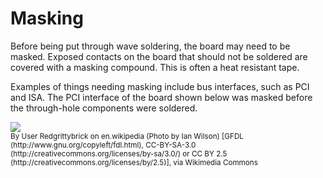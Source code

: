 # Masking

Before being put through wave soldering, the board may need to be masked. Exposed contacts on the board that should not be soldered are covered with a masking compound. This is often a heat resistant tape.

Examples of things needing masking include bus interfaces, such as PCI and ISA. The PCI interface of the board shown below was masked before the through-hole components were soldered.

<img src="https://upload.wikimedia.org/wikipedia/commons/6/62/32-bit_PCI_card.JPG" class="w100">
<br>
<sub>By User Redgrittybrick on en.wikipedia (Photo by Ian Wilson) [GFDL (http://www.gnu.org/copyleft/fdl.html), CC-BY-SA-3.0 (http://creativecommons.org/licenses/by-sa/3.0/) or CC BY 2.5 (http://creativecommons.org/licenses/by/2.5)], via Wikimedia Commons</sub>